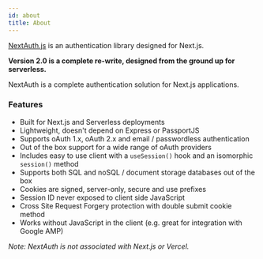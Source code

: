 ```yaml
---
id: about
title: About
---
```


[NextAuth.js](https://github.com/iaincollins/next-auth/) is an authentication library designed for Next.js.

**Version 2.0 is a complete re-write, designed from the ground up for serverless.**

NextAuth is a complete authentication solution for Next.js applications.

 ### Features

* Built for Next.js and Serverless deployments
* Lightweight, doesn't depend on Express or PassportJS
* Supports oAuth 1.x, oAuth 2.x and email / passwordless authentication 
* Out of the box support for a wide range of oAuth providers
* Includes easy to use client with a `useSession()` hook and an isomorphic `session()` method
* Supports both SQL and noSQL / document storage databases out of the box
* Cookies are signed, server-only, secure and use prefixes
* Session ID never exposed to client side JavaScript
* Cross Site Request Forgery protection with double submit cookie method
* Works without JavaScript in the client (e.g. great for integration with Google AMP)

*Note: NextAuth is not associated with Next.js or Vercel.*